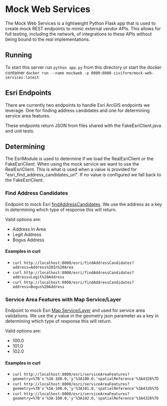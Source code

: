 # Mock Web Services

The Mock Web Services is a lightweight Python Flask app that is used to create
mock REST endpoints to mimic external vendor APIs. This allows for full testing,
including the network, of integrations to these APIs without being bound to the
real implementations.

## Running

To start this server run `python app.py` from this directory or start the docker
container `docker run --name mockweb -p 8000:8000 civiform/mock-web-services:latest`

## Esri Endpoints

There are currently two endpoints to handle Esri ArcGIS endpoints we leverage.
One for finding address candidates and one for determining service area
features.

These endpoints return JSON from files shared with the FakeEsriClient.java and
unit tests.

## Determining

The EsriModule is used to determine if we load the RealEsriClient or the FakeEsriClient.
When using the mock service we want to use the RealEsriClient. This is what is
used when a value is provided for "esri_find_address_candidates_url". If no
value is configured we fall back to the FakeEsriClient.

### Find Address Candidates

Endpoint to mock Esri [findAddressCandidates](https://developers.arcgis.com/rest/geocode/api-reference/geocoding-find-address-candidates.htm). We use the address as a key in determining which type of response this will return.

Valid options are:

- Address In Area
- Legit Address
- Bogus Address

#### Examples in curl

- `curl http://localhost:8000/esri/findAddressCandidates?address=Address%20In%20Area`
- `curl http://localhost:8000/esri/findAddressCandidates?address=Legit%20Address`
- `curl http://localhost:8000/esri/findAddressCandidates?address=Bogus%20Address`

### Service Area Features with Map Service/Layer

Endpoint to mock Esri [Map Service/Layer](https://developers.arcgis.com/rest/services-reference/enterprise/query-feature-service-layer-.htm) and used for service area validations. We use the _y_ value in the geometry json parameter as a key in determining which type of response this will return.

Valid options are:

- 100.0
- 101.0
- 102.0

#### Examples in curl

- `curl http://localhost:8000/esri/serviceAreaFeatures?geometry=%7B'x'%3A-100.0,'y'%3A100.0,'spatialReference'%3A4326%7D`
- `curl http://localhost:8000/esri/serviceAreaFeatures?geometry=%7B'x'%3A-100.0,'y'%3A101.0,'spatialReference'%3A4326%7D`
- `curl http://localhost:8000/esri/serviceAreaFeatures?geometry=%7B'x'%3A-100.0,'y'%3A102.0,'spatialReference'%3A4326%7D`
